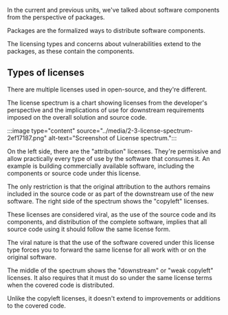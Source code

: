 In the current and previous units, we've talked about software components from the perspective of packages.

Packages are the formalized ways to distribute software components.

The licensing types and concerns about vulnerabilities extend to the packages, as these contain the components.

## Types of licenses

There are multiple licenses used in open-source, and they're different.

The license spectrum is a chart showing licenses from the developer's perspective and the implications of use for downstream requirements imposed on the overall solution and source code.

:::image type="content" source="../media/2-3-license-spectrum-2ef17187.png" alt-text="Screenshot of License spectrum.":::


On the left side, there are the "attribution" licenses. They're permissive and allow practically every type of use by the software that consumes it. An example is building commercially available software, including the components or source code under this license.

The only restriction is that the original attribution to the authors remains included in the source code or as part of the downstream use of the new software. The right side of the spectrum shows the "copyleft" licenses.

These licenses are considered viral, as the use of the source code and its components, and distribution of the complete software, implies that all source code using it should follow the same license form.

The viral nature is that the use of the software covered under this license type forces you to forward the same license for all work with or on the original software.

The middle of the spectrum shows the "downstream" or "weak copyleft" licenses. It also requires that it must do so under the same license terms when the covered code is distributed.

Unlike the copyleft licenses, it doesn't extend to improvements or additions to the covered code.
